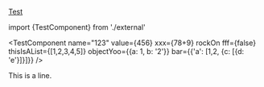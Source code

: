 [Test](./Test.md)

import {TestComponent} from './external'

<TestComponent name="123" value={456} xxx={78+9} rockOn fff={false} thisIsAList={[1,2,3,4,5]} objectYoo={{a: 1, b: '2'}} bar={{'a': [1,2, {c: [{d: 'e'}]}]}} />

<TestComponent name="123">
    <TestComponent/>
</TestComponent>

This is <MyLink/> a line.